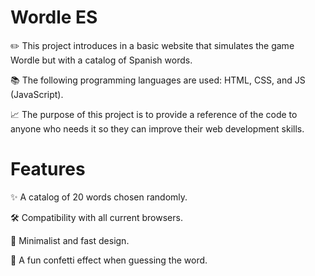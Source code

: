 
# Wordle ES

✏️ This project introduces in a basic website that simulates the game Wordle but with a catalog of Spanish words.

📚 The following programming languages are used: HTML, CSS, and JS (JavaScript).

📈 The purpose of this project is to provide a reference of the code to anyone who needs it so they can improve their web development skills.

# Features

✨ A catalog of 20 words chosen randomly.

🛠️ Compatibility with all current browsers.

🔎 Minimalist and fast design.

🎊 A fun confetti effect when guessing the word.
